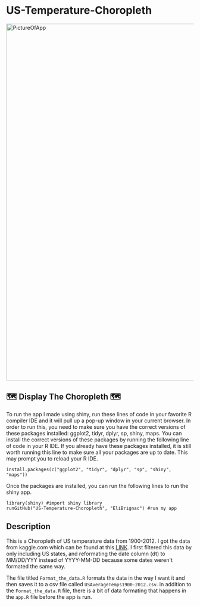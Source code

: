 # US-Temperature-Choropleth

<img width="957" alt="PictureOfApp" src="https://user-images.githubusercontent.com/94129362/229424755-98dca2fa-d658-41d6-82d0-fc52c59a9d96.png">

##  🗺️ Display The Choropleth 🗺️
To run the app I made using shiny, run these lines of code in your favorite R compiler IDE and it will pull up a pop-up window in your current browser. In order to run this, you need to make sure you have the correct versions of these packages installed: ggplot2, tidyr, dplyr, sp, shiny, maps. You can install the correct versions of these packages by running the following line of code in your R IDE. If you already have these packages installed, it is still worth running this line to make sure all your packages are up to date. This may prompt you to reload your R IDE.
```
install.packages(c("ggplot2", "tidyr", "dplyr", "sp", "shiny", "maps"))
```

Once the packages are installed, you can run the following lines to run the shiny app.
```
library(shiny) #import shiny library
runGitHub("US-Temperature-Choropleth", "EliBrignac") #run my app
```

## Description

This is a Choropleth of US temperature data from 1900-2012. I got the data from kaggle.com which can be found at this [LINK](https://www.kaggle.com/datasets/berkeleyearth/climate-change-earth-surface-temperature-data?select=GlobalLandTemperaturesByState.csv).
I first filtered this data by only including US states, and reformating the date column (dt) to MM/DD/YYY instead of YYYY-MM-DD because some dates weren't formated the same way.

The file titled `Format_the_data.R` formats the data in the way I want it and then saves it to a csv file called `USAverageTemps1900-2012.csv`.
in addition to the `Format_the_data.R` file, there is a bit of data formating that happens in the `app.R` file before the app is run.




